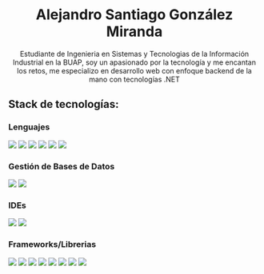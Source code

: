 <h1 align="center">Alejandro Santiago González Miranda</h1>
<p align="center">
Estudiante de Ingenieria en Sistemas y Tecnologias de la Información Industrial en la BUAP, soy un apasionado por la tecnología y me encantan los retos, me especializo en desarrollo web con enfoque backend de la mano con tecnologías .NET
</p>
<h2>Stack de tecnologías:</h2>
<h3>Lenguajes</h3>
<p>
	<img src="https://img.shields.io/badge/C%23-239120?style=for-the-badge&logo=csharp&logoColor=white" />
	<img src="https://img.shields.io/badge/CSS3-1572B6?style=for-the-badge&logo=css3&logoColor=white" />
	<img src="https://img.shields.io/badge/HTML5-E34F26?style=for-the-badge&logo=html5&logoColor=white" />
	<img src="https://img.shields.io/badge/JavaScript-323330?style=for-the-badge&logo=javascript&logoColor=F7DF1E" />
	<img src="https://img.shields.io/badge/Python-FFD43B?style=for-the-badge&logo=python&logoColor=blue" />
	<img src="https://img.shields.io/badge/json-5E5C5C?style=for-the-badge&logo=json&logoColor=white" />
</p>

<h3>Gestión de Bases de Datos</h3>
<p>
	<img src="https://img.shields.io/badge/PostgreSQL-316192?style=for-the-badge&logo=postgresql&logoColor=white" />
	<img src="https://img.shields.io/badge/Microsoft_SQL_Server-CC2927?style=for-the-badge&logo=microsoft-sql-server&logoColor=white" />
</p>

<h3>IDEs</h3>
<p>
	<img src="https://img.shields.io/badge/VSCode-0078D4?style=for-the-badge&logo=visual%20studio%20code&logoColor=white" />
	<img src="https://img.shields.io/badge/Visual_Studio-5C2D91?style=for-the-badge&logo=visual%20studio&logoColor=white" />
</p>

<h3>Frameworks/Librerias</h3>
<p>
	<img src="https://img.shields.io/badge/.NET-512BD4?style=for-the-badge&logo=dotnet&logoColor=white" />
	<img src="https://img.shields.io/badge/Swagger-85EA2D?style=for-the-badge&logo=Swagger&logoColor=white" />
	<img src="https://img.shields.io/badge/Node%20js-339933?style=for-the-badge&logo=nodedotjs&logoColor=white" />
	<img src="https://img.shields.io/badge/Express%20js-000000?style=for-the-badge&logo=express&logoColor=white" />
	<img src="https://img.shields.io/badge/firebase-ffca28?style=for-the-badge&logo=firebase&logoColor=black" />
	<img src="https://img.shields.io/badge/Docker-2CA5E0?style=for-the-badge&logo=docker&logoColor=white"/>
	<img src="https://img.shields.io/badge/React-20232A?style=for-the-badge&logo=react&logoColor=61DAFB" />
	<img src="https://img.shields.io/badge/Unity-100000?style=for-the-badge&logo=unity&logoColor=white" />
</p>
